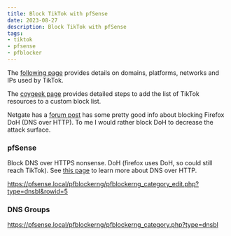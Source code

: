 ```yaml
---
title: Block TikTok with pfSense
date: 2023-08-27
description: Block TikTok with pfSense
tags:
- tiktok
- pfsense
- pfblocker
---
```


The <a href="https://www.netify.ai/resources/applications/tiktok" target="_blank">following page</a> provides details on domains, platforms, networks and IPs used by TikTok.

The <a href="https://coygeek.com/docs/pfsense-tiktok/" target="_blank">coygeek page</a> provides detailed steps to add the list of TikTok resources to a custom block list.

Netgate has a <a href="https://forum.netgate.com/topic/154408/firefox-users-and-doh/15" target="_blank">forum post</a> has some pretty good info about blocking Firefox DoH (DNS over HTTP). To me I would rather block DoH to decrease the attack surface.

### **pfSense**

Block DNS over HTTPS nonsense. DoH (firefox uses DoH, so could still reach TikTok). See <a href="https://developers.cloudflare.com/1.1.1.1/encryption/dns-over-https/" target="_blank">this page</a> to learn more about DNS over HTTP.

https://pfsense.local/pfblockerng/pfblockerng_category_edit.php?type=dnsbl&rowid=5

### **DNS Groups**

https://pfsense.local/pfblockerng/pfblockerng_category.php?type=dnsbl
